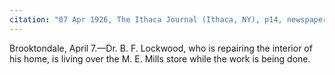 ```yaml
---
citation: "07 Apr 1926, The Ithaca Journal (Ithaca, NY), p14, newspapers.com"
---
```

Brooktondale, April 7.—Dr. B. F. Lockwood, who is repairing the interior of his home, is living over the M. E. Mills store while the work is being done.